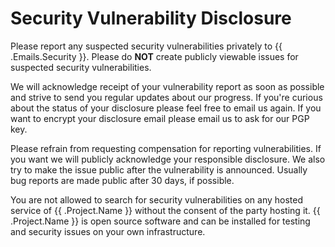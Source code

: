 # Security Vulnerability Disclosure

Please report any suspected security vulnerabilities privately to {{ .Emails.Security }}.
Please do **NOT** create publicly viewable issues for suspected security vulnerabilities.

We will acknowledge receipt of your vulnerability report as soon as possible and strive to send you regular updates about our progress.
If you're curious about the status of your disclosure please feel free to email us again.
If you want to encrypt your disclosure email please email us to ask for our PGP key.

Please refrain from requesting compensation for reporting vulnerabilities.
If you want we will publicly acknowledge your responsible disclosure.
We also try to make the issue public after the vulnerability is announced.
Usually bug reports are made public after 30 days, if possible.

You are not allowed to search for security vulnerabilities on any hosted service of {{ .Project.Name }} without the consent of the party hosting it.
{{ .Project.Name }} is open source software and can be installed for testing and security issues on your own infrastructure.
